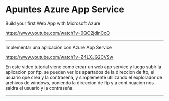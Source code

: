 # Apuntes Azure App Service

Build your first Web App with Microsoft Azure

https://www.youtube.com/watch?v=0QO2jdinCoQ

___

Implementar una aplicación con Azure App Service

https://www.youtube.com/watch?v=Z4LXJG2CVSw

En este video tutorial viene como crear un web app service y luego subir la aplicacion por ftp, se pueden ver los apartados de la direccion de ftp, el usuario que crea y la contraseña, y simplemente utilizando el explorador de archivos de windows, poniendo la direccion de ftp y  a continuacion nos saldra  el usuario y la contraseña.
 

___







